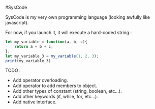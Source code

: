 #SysCode

SysCode is my very own programming language (looking awfully like javascript).

For now, if you launch it, it will execute a hard-coded string :
```js
let my_variable = function(a, b, c){
    return a + b + c;
};
let my_variable_3 = my_variable(1, 2, 3);
print(my_variable_3)
```

TODO :

- Add operator overloading.
- Add operator to add members to object.
- Add other types of constant (string, boolean, etc...).
- Add other keywords (if, while, for, etc...).
- Add native interface.